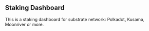 ## Staking Dashboard

This is a staking dashboard for substrate network: Polkadot, Kusama, Moonriver or more.
